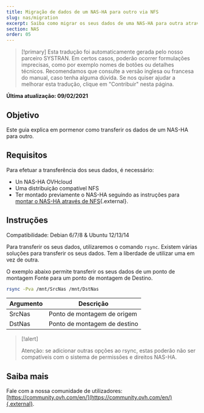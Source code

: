 ```yaml
---
title: Migração de dados de um NAS-HA para outro via NFS
slug: nas/migration
excerpt: Saiba como migrar os seus dados de uma NAS-HA para outra através de NFS.
section: NAS
order: 05
---
```


> [!primary]
> Esta tradução foi automaticamente gerada pelo nosso parceiro SYSTRAN. Em certos casos, poderão ocorrer formulações imprecisas, como por exemplo nomes de botões ou detalhes técnicos. Recomendamos que consulte a versão inglesa ou francesa do manual, caso tenha alguma dúvida. Se nos quiser ajudar a melhorar esta tradução, clique em "Contribuir" nesta página.
>

**Última atualização: 09/02/2021**

## Objetivo

Este guia explica em pormenor como transferir os dados de um NAS-HA para outro. 

## Requisitos

Para efetuar a transferência dos seus dados, é necessário:

- Un NAS-HA OVHcloud
- Uma distribuição compatível NFS
- Ter montado previamente o NAS-HA seguindo as instruções para [montar o NAS-HA através de NFS](https://docs.ovh.com/pt/storage/nas-nfs/){.external}.

## Instruções

Compatibilidade: Debian 6/7/8 & Ubuntu 12/13/14

Para transferir os seus dados, utilizaremos o comando `rsync`. Existem várias soluções para transferir os seus dados. Tem a liberdade de utilizar uma em vez de outra.

O exemplo abaixo permite transferir os seus dados de um ponto de montagem Fonte para um ponto de montagem de Destino.

```sh
rsync -Pva /mnt/SrcNas /mnt/DstNas
```

|Argumento|Descrição|
|---|---|
|SrcNas|Ponto de montagem de origem|
|DstNas|Ponto de montagem de destino|

> [!alert]
>
> Atenção: se adicionar outras opções ao rsync, estas poderão não ser compatíveis com o sistema de permissões e direitos NAS-HA.
>

## Saiba mais

Fale com a nossa comunidade de utilizadores: [https://community.ovh.com/en/](https://community.ovh.com/en/){.external}.
